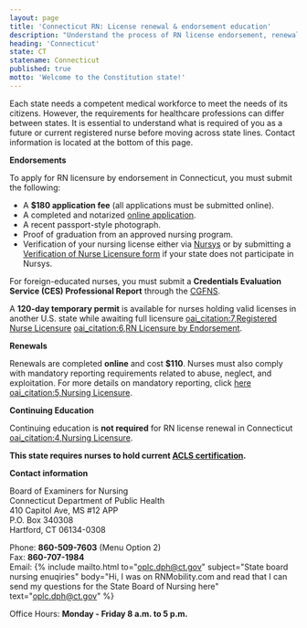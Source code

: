 ```yaml
---
layout: page
title: 'Connecticut RN: License renewal & endorsement education'
description: "Understand the process of RN license endorsement, renewal, and continuing education in Connecticut. Ensure career longevity."
heading: 'Connecticut'
state: CT
statename: Connecticut
published: true
motto: 'Welcome to the Constitution state!'
---
```


Each state needs a competent medical workforce to meet the needs of its citizens. However, the requirements for healthcare professions can differ between states. It is essential to understand what is required of you as a future or current registered nurse before moving across state lines. Contact information is located at the bottom of this page.

**Endorsements**

To apply for RN licensure by endorsement in Connecticut, you must submit the following:

- A **$180 application fee** (all applications must be submitted online).
- A completed and notarized [online application](https://www.elicense.ct.gov/).
- A recent passport-style photograph.
- Proof of graduation from an approved nursing program.
- Verification of your nursing license either via [Nursys](https://www.nursys.com/) or by submitting a [Verification of Nurse Licensure form](https://portal.ct.gov/dph/practitioner-licensing--investigations/registered-nurse/registered-nurse-licensure) if your state does not participate in Nursys.

For foreign-educated nurses, you must submit a **Credentials Evaluation Service (CES) Professional Report** through the [CGFNS](https://www.cgfns.org/services/credentials-evaluation/credentials-evaluation-service-professional-report/).

A **120-day temporary permit** is available for nurses holding valid licenses in another U.S. state while awaiting full licensure [oai_citation:7,Registered Nurse Licensure](https://portal.ct.gov/dph/practitioner-licensing--investigations/registered-nurse/registered-nurse-licensure) [oai_citation:6,RN Licensure by Endorsement](https://portal.ct.gov/dph/practitioner-licensing--investigations/registered-nurse/rn-licensure-by-endorsement).

**Renewals**

Renewals are completed **online** and cost **$110**. Nurses must also comply with mandatory reporting requirements related to abuse, neglect, and exploitation. For more details on mandatory reporting, click [here](https://portal.ct.gov/dph/practitioner-licensing--investigations/plis/mandatory-reporters-of-abuse-neglect-exploitation-and-impaired-practitioners) [oai_citation:5,Nursing Licensure](https://portal.ct.gov/dph/practitioner-licensing--investigations/nursing/nursing-licensure).

**Continuing Education**

Continuing education is **not required** for RN license renewal in Connecticut [oai_citation:4,Nursing Licensure](https://portal.ct.gov/dph/practitioner-licensing--investigations/nursing/nursing-licensure).

**This state requires nurses to hold current [ACLS certification](https://www.acls.net/connecticut-acls-pals-bls).**

**Contact information**

Board of Examiners for Nursing  
Connecticut Department of Public Health  
410 Capitol Ave, MS #12 APP  
P.O. Box 340308  
Hartford, CT 06134-0308

Phone: **860-509-7603** (Menu Option 2)  
Fax: **860-707-1984**  
Email: {% include mailto.html 
      to="oplc.dph@ct.gov"
      subject="State board nursing enuqiries"
      body="Hi, I was on RNMobility.com and read that I can send my questions for the State Board of Nursing here"
      text="oplc.dph@ct.gov"
    %} 
   
Office Hours: **Monday - Friday 8 a.m. to 5 p.m.**
